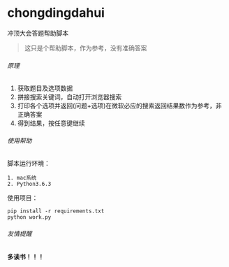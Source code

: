# chongdingdahui
冲顶大会答题帮助脚本

> 这只是个帮助脚本，作为参考，没有准确答案

###### 原理

1. 获取题目及选项数据
2. 拼接搜索关键词，自动打开浏览器搜索
3. 打印各个选项并返回(问题+选项)在微软必应的搜索返回结果数作为参考，非正确答案
4. 得到结果，按任意键继续

###### 使用帮助

脚本运行环境：
```
1. mac系统
2. Python3.6.3
```

使用项目：
```
pip install -r requirements.txt
python work.py
```

###### 友情提醒

**多读书！！！**